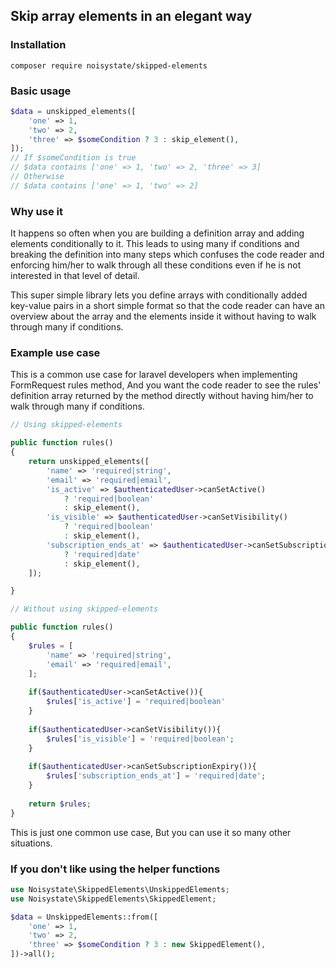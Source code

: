 ## Skip array elements in an elegant way

### Installation
```
composer require noisystate/skipped-elements
```

### Basic usage

```php
$data = unskipped_elements([
    'one' => 1,
    'two' => 2,
    'three' => $someCondition ? 3 : skip_element(),
]);
// If $someCondition is true
// $data contains ['one' => 1, 'two' => 2, 'three' => 3]
// Otherwise
// $data contains ['one' => 1, 'two' => 2]
```

### Why use it

It happens so often when you are building a definition array and adding elements conditionally to it.
This leads to using many if conditions and breaking the definition into many steps which confuses the code reader and enforcing him/her to walk through all these conditions even if he is not interested in that level of detail.  

This super simple library lets you define arrays with conditionally added key-value pairs in a short simple format so that the code reader can have an overview about the array and the elements inside it without having to walk through many if conditions.

### Example use case
This is a common use case for laravel developers when implementing FormRequest rules method, And you want the code reader to see the rules' definition array returned by the method directly without having him/her to walk through many if conditions.  
```php
// Using skipped-elements

public function rules()
{
    return unskipped_elements([
        'name' => 'required|string',
        'email' => 'required|email',
        'is_active' => $authenticatedUser->canSetActive() 
            ? 'required|boolean' 
            : skip_element(),
        'is_visible' => $authenticatedUser->canSetVisibility() 
            ? 'required|boolean' 
            : skip_element(),
        'subscription_ends_at' => $authenticatedUser->canSetSubscriptionExpiry() 
            ? 'required|date' 
            : skip_element(),  
    ]);

}
```
```php
// Without using skipped-elements

public function rules()
{
    $rules = [
        'name' => 'required|string',
        'email' => 'required|email',
    ];
    
    if($authenticatedUser->canSetActive()){
        $rules['is_active'] = 'required|boolean'    
    }
    
    if($authenticatedUser->canSetVisibility()){
        $rules['is_visible'] = 'required|boolean';
    }
    
    if($authenticatedUser->canSetSubscriptionExpiry()){
        $rules['subscription_ends_at'] = 'required|date';
    }
    
    return $rules;
}
```

This is just one common use case, But you can use it so many other situations.


### If you don't like using the helper functions

```php
use Noisystate\SkippedElements\UnskippedElements;
use Noisystate\SkippedElements\SkippedElement;

$data = UnskippedElements::from([
    'one' => 1,
    'two' => 2,
    'three' => $someCondition ? 3 : new SkippedElement(),
])->all();
```

